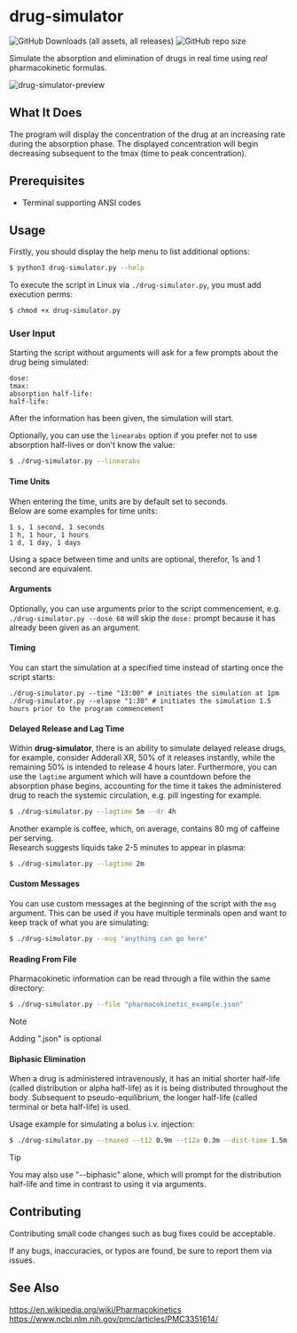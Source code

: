 # drug-simulator
![GitHub Downloads (all assets, all releases)](https://img.shields.io/github/downloads/xyzpw/drug-simulator/total)
![GitHub repo size](https://img.shields.io/github/repo-size/xyzpw/drug-simulator)

Simulate the absorption and elimination of drugs in real time using *real* pharmacokinetic formulas.<br>

![drug-simulator-preview](https://github.com/xyzpw/drug-simulator/assets/76017734/6c39d9f5-2b8b-4aa4-a056-81cf2711c077)
## What It Does
The program will display the concentration of the drug at an increasing rate during the absorption phase. The displayed concentration will begin decreasing subsequent to the tmax (time to peak concentration).

## Prerequisites
- Terminal supporting ANSI codes

## Usage
Firstly, you should display the help menu to list additional options:
```bash
$ python3 drug-simulator.py --help
```

To execute the script in Linux via `./drug-simulator.py`, you must add execution perms:
```bash
$ chmod +x drug-simulator.py
```

### User Input
Starting the script without arguments will ask for a few prompts about the drug being simulated:
```text
dose:
tmax:
absorption half-life:
half-life:
```

After the information has been given, the simulation will start.<br>

Optionally, you can use the `linearabs` option if you prefer not to use absorption half-lives or don't know the value:
```bash
$ ./drug-simulator.py --linearabs
```

#### Time Units
When entering the time, units are by default set to seconds.<br>
Below are some examples for time units:
```text
1 s, 1 second, 1 seconds
1 h, 1 hour, 1 hours
1 d, 1 day, 1 days
```
Using a space between time and units are optional, therefor, 1s and 1 second are equivalent.

#### Arguments
Optionally, you can use arguments prior to the script commencement, e.g.<br>
`./drug-simulator.py --dose 60` will skip the `dose:` prompt because it has already been given as an argument.<br>

#### Timing
You can start the simulation at a specified time instead of starting once the script starts:
```text
./drug-simulator.py --time "13:00" # initiates the simulation at 1pm
./drug-simulator.py --elapse "1:30" # initiates the simulation 1.5 hours prior to the program commencement
```

#### Delayed Release and Lag Time
Within **drug-simulator**, there is an ability to simulate delayed release drugs, for example, consider Adderall XR, 50% of it releases instantly, while the remaining 50% is intended to release 4 hours later. Furthermore, you can use the `lagtime` argument which will have a countdown before the absorption phase begins, accounting for the time it takes the administered drug to reach the systemic circulation, e.g. pill ingesting for example.
```bash
$ ./drug-simulator.py --lagtime 5m --dr 4h
```
Another example is coffee, which, on average, contains 80 mg of caffeine per serving.<br>
 Research suggests liquids take 2-5 minutes to appear in plasma:
```bash
$ ./drug-simulator.py --lagtime 2m
```

#### Custom Messages
You can use custom messages at the beginning of the script with the `msg` argument. This can be used if you have multiple terminals open and want to keep track of what you are simulating:
```bash
$ ./drug-simulator.py --msg "anything can go here"
```

#### Reading From File
Pharmacokinetic information can be read through a file within the same directory:
```bash
$ ./drug-simulator.py --file "pharmacokinetic_example.json"
```
> [!NOTE]
> Adding ".json" is optional

#### Biphasic Elimination
When a drug is administered intravenously, it has an initial shorter half-life (called distribution or alpha half-life) as it is being distributed throughout the body. Subsequent to pseudo-equilibrium, the longer half-life (called terminal or beta half-life) is used.<br>

Usage example for simulating a bolus i.v. injection:
```bash
$ ./drug-simulator.py --tmaxed --t12 0.9m --t12a 0.3m --dist-time 1.5m --dose 1.3mg -p 3
```
> [!TIP]
> You may also use "--biphasic" alone, which will prompt for the distribution half-life and time in contrast to using it via arguments.

## Contributing
Contributing small code changes such as bug fixes could be acceptable.<br>

If any bugs, inaccuracies, or typos are found, be sure to report them via issues.

## See Also
https://en.wikipedia.org/wiki/Pharmacokinetics<br>
https://www.ncbi.nlm.nih.gov/pmc/articles/PMC3351614/
